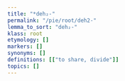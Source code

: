 ```yaml
---
title: "*deh₂-"
permalink: "/pie/root/deh2-"
lemma_to_sort: "deh₂-"
klass: root
etymology: []
markers: []
synonyms: []
definitions: [["to share, divide"]]
topics: []
---
```

